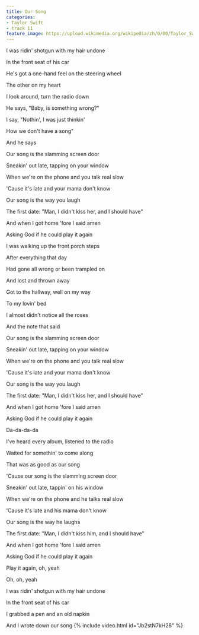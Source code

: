 ```yaml
---
title: Our Song
categories:
- Taylor Swift
- track 11
feature_image: https://upload.wikimedia.org/wikipedia/zh/0/00/Taylor_Swift_album.jpg
--- 
```

I was ridin' shotgun with my hair undone

In the front seat of his car

He's got a one-hand feel on the steering wheel

The other on my heart

I look around, turn the radio down

He says, "Baby, is something wrong?"

I say, "Nothin', I was just thinkin'

How we don't have a song"

And he says

Our song is the slamming screen door

Sneakin' out late, tapping on your window

When we're on the phone and you talk real slow

'Cause it's late and your mama don't know

Our song is the way you laugh

The first date: "Man, I didn't kiss her, and I should have"

And when I got home 'fore I said amen

Asking God if he could play it again

I was walking up the front porch steps

After everything that day

Had gone all wrong or been trampled on

And lost and thrown away

Got to the hallway, well on my way

To my lovin' bed

I almost didn't notice all the roses

And the note that said

Our song is the slamming screen door

Sneakin' out late, tapping on your window

When we're on the phone and you talk real slow

'Cause it's late and your mama don't know

Our song is the way you laugh

The first date: "Man, I didn't kiss her, and I should have"

And when I got home 'fore I said amen

Asking God if he could play it again

Da-da-da-da

I've heard every album, listened to the radio

Waited for somethin' to come along

That was as good as our song

'Cause our song is the slamming screen door

Sneakin' out late, tappin' on his window

When we're on the phone and he talks real slow

'Cause it's late and his mama don't know

Our song is the way he laughs

The first date: "Man, I didn't kiss him, and I should have"

And when I got home 'fore I said amen

Asking God if he could play it again

Play it again, oh, yeah

Oh, oh, yeah

I was ridin' shotgun with my hair undone

In the front seat of his car

I grabbed a pen and an old napkin

And I wrote down our song
{% include video.html id="Jb2stN7kH28" %}